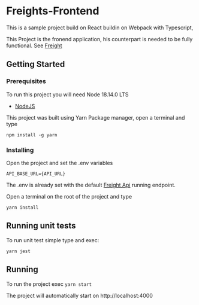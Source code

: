 # Freights-Frontend

This is a sample project build on React buildin on Webpack with Typescript,

This Project is the fronend application, his counterpart is needed to be fully functional. See [Freight](https://github.com/mebur56/Freight)


## Getting Started

### Prerequisites

To run this project you will need Node 18.14.0 LTS
- [NodeJS](https://nodejs.org/en/)

This project was built using Yarn Package manager, open a terminal and type

```npm install -g yarn```

### Installing

Open the project and set the .env variables

```API_BASE_URL={API_URL}```

The .env is already set with the default [Freight Api](https://github.com/mebur56/Freight) running endpoint.

Open a terminal on the root of the project and type

```yarn install```

## Running unit tests

To run unit test simple type and exec:

```yarn jest ```

## Running

To run the project exec
```yarn start```

The project will automatically start on http://localhost:4000
